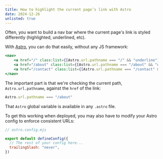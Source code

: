 ```yaml
---
title: How to highlight the current page’s link with Astro
date: 2024-12-26
unlisted: true
---
```


Often, you want to build a nav bar where the current page's link is styled differently (highlighted, underlined, etc).

With [Astro](https://astro.build), you can do that easily, without any JS framework:

```jsx
<nav>
    <a href="/" class:list={[Astro.url.pathname === "/" && "underline"]}>Home</a>
    <a href="/about" class:list={[Astro.url.pathname === "/about" && "underline"]}>About</a>
    <a href="/contact" class:list={[Astro.url.pathname === "/contact" && "underline"]}>Contact</a>
</nav>
```

The important part is that we're checking the current path, `Astro.url.pathname`, against the `href` of the link:

```js
Astro.url.pathname === "/about"
```

That `Astro` global variable is available in any `.astro` file.

To get this working when deployed, you may also have to modify your Astro config to enforce consistent URLs:

```js
// astro.config.mjs

export default defineConfig({
  // The rest of your config here...
  trailingSlash: "never",
})
```
